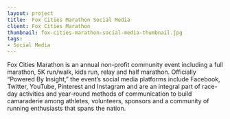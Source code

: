 ```yaml
---
layout: project
title:  Fox Cities Marathon Social Media
client: Fox Cities Marathon
thumbnail: fox-cities-marathon-social-media-thumbnail.jpg
tags:
- Social Media
---
```


Fox Cities Marathon is an annual non-profit community event including a full marathon, 5K run/walk, kids run, relay and half marathon. Officially “Powered By Insight,” the event’s social media platforms include Facebook, Twitter, YouTube, Pinterest and Instagram and are an integral part of race-day activities and year-round methods of communication to build camaraderie among athletes, volunteers, sponsors and a community of running enthusiasts that spans the nation.